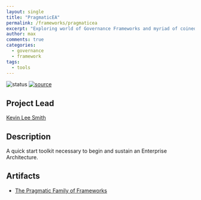 ```yaml
---
layout: single
title: "PragmaticEA"
permalink: /frameworks/pragmaticea
excerpt: "Exploring world of Governance Frameworks and myriad of coined concepts."
author: max
comments: true
categories:
  - governance
  - framework
tags:
  - tools
---
```


![status](https://img.shields.io/badge/status-in%20review-orange) [![source](https://img.shields.io/badge/source-online-green)](https://www.pragmaticea.com/)

## Project Lead

[Kevin Lee Smith](https://www.linkedin.com/in/kevinleesmith/)

## Description

A quick start toolkit necessary to begin and sustain an Enterprise Architecture.

## Artifacts

* [The Pragmatic Family of Frameworks](assets/frameworks/pragmaticea/PF2.pdf)
